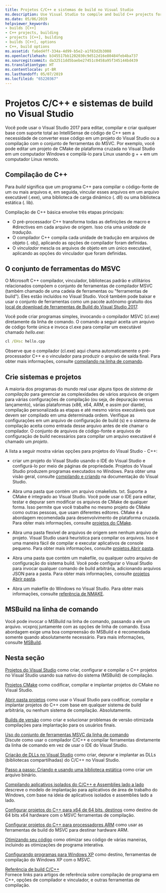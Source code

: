 ```yaml
---
title: Projetos C/C++ e sistemas de build no Visual Studio
ms.description: Use Visual Studio to compile and build C++ projects for Windows, ARM or Linux based on any project system.
ms.date: 05/06/2019
helpviewer_keywords:
- builds [C++]
- C++ projects, building
- projects [C++], building
- builds [C++], options
- C++, build options
ms.assetid: fa6ed4ff-334a-4d99-b5e2-a1f83d2b3008
ms.openlocfilehash: b345517bb1202030c9d512d16e80484feb4ba737
ms.sourcegitcommit: da32511dd5baebe27451c0458a95f345144bd439
ms.translationtype: HT
ms.contentlocale: pt-BR
ms.lasthandoff: 05/07/2019
ms.locfileid: "65220367"
---
```

# <a name="cc-projects-and-build-systems-in-visual-studio"></a>Projetos C/C++ e sistemas de build no Visual Studio

Você pode usar o Visual Studio 2017 para editar, compilar e criar qualquer base com suporte total ao IntelliSense de código de C++ sem a necessidade de converter esse código em um projeto do Visual Studio ou a compilação com o conjunto de ferramentas do MSVC. Por exemplo, você pode editar um projeto de CMake de plataforma cruzada no Visual Studio em um computador Windows e compilá-lo para Linux usando g + + em um computador Linux remoto.

## <a name="c-compilation"></a>Compilação de C++

Para *build* significa que um programa C++ para compilar o código-fonte de um ou mais arquivos e, em seguida, vincular esses arquivos em um arquivo executável (.exe), uma biblioteca de carga dinâmico (. dll) ou uma biblioteca estática (. lib). 

Compilação de C++ básica envolve três etapas principais:

- O pré-processador C++ transforma todas as definições de macro e #directives em cada arquivo de origem. Isso cria uma *unidade de tradução*.
- O compilador C++ compila cada unidade de tradução em arquivos de objeto (. obj), aplicando as opções de compilador foram definidas.
- O *vinculador* mescla os arquivos de objeto em um único executável, aplicando as opções do vinculador que foram definidas. 

## <a name="the-msvc-toolset"></a>O conjunto de ferramentas do MSVC

O Microsoft C++ compilador, vinculador, bibliotecas padrão e utilitários relacionados compõem o conjunto de ferramentas de compilador MSVC (também chamado de uma cadeia de ferramentas ou "ferramentas de build"). Eles estão incluídos no Visual Studio. Você também pode baixar e usar o conjunto de ferramentas como um pacote autônomo gratuito dos [local de download de ferramentas de Build do Visual Studio 2017](https://visualstudio.microsoft.com/downloads/#build-tools-for-visual-studio-2017).

Você pode criar programas simples, invocando o compilador MSVC (cl.exe) diretamente da linha de comando. O comando a seguir aceita um arquivo de código fonte única e invoca cl.exe para compilar um executável chamado *hello.exe*: 

```cmd
cl /EHsc hello.cpp
```
Observe que o compilador (cl.exe) aqui chama automaticamente o pré-processador C++ e o vinculador para produzir o arquivo de saída final.  Para obter mais informações, consulte [compilando na linha de comando](building-on-the-command-line.md).

## <a name="build-systems-and-projects"></a>Crie sistemas e projetos

A maioria dos programas do mundo real usar alguns tipos de *sistema de compilação* para gerenciar as complexidades de vários arquivos de origem para várias configurações de compilação (ou seja, de depuração versus lançamento), várias plataformas (x86, x64, ARM, e assim por diante), compilação personalizada as etapas e até mesmo vários executáveis que devem ser compilado em uma determinada ordem. Verifique as configurações em um arquivo de configuração de build (s) e o sistema de compilação aceita como entrada desse arquivo antes de ele chamar o compilador. O conjunto de arquivos de código-fonte e arquivos de configuração de build necessários para compilar um arquivo executável é chamado um *projeto*. 

A lista a seguir mostra várias opções para projetos do Visual Studio - C++:

- criar um projeto do Visual Studio usando o IDE do Visual Studio e configurá-lo por meio de páginas de propriedade. Projetos do Visual Studio produzem programas executados no Windows. Para obter uma visão geral, consulte [compilando e criando](/visualstudio/ide/compiling-and-building-in-visual-studio) na documentação do Visual Studio.

- Abra uma pasta que contém um arquivo cmakelists. txt. Suporte a CMake é integrado ao Visual Studio. Você pode usar o IDE para editar, testar e depurar sem modificar os arquivos de CMake de qualquer forma. Isso permite que você trabalhe no mesmo projeto de CMake como outras pessoas, que usam diferentes editores. CMake é a abordagem recomendada para desenvolvimento de plataforma cruzada. Para obter mais informações, consulte [projetos do CMake](cmake-projects-in-visual-studio.md).
 
- Abra uma pasta flexível de arquivos de origem sem nenhum arquivo de projeto. Visual Studio usará heurística para compilar os arquivos. Isso é uma maneira fácil de compilar e executar aplicativos de console pequeno. Para obter mais informações, consulte [projetos Abrir pasta](open-folder-projects-cpp.md).

- Abra uma pasta que contém um makefile, ou qualquer outro arquivo de configuração do sistema build. Você pode configurar o Visual Studio para invocar qualquer comando de build arbitrária, adicionando arquivos JSON para a pasta. Para obter mais informações, consulte [projetos Abrir pasta](open-folder-projects-cpp.md).
 
- Abra um makefile do Windows no Visual Studio. Para obter mais informações, consulte [referência de NMAKE](reference/nmake-reference.md).

## <a name="msbuild-from-the-command-line"></a>MSBuild na linha de comando 

Você pode invocar o MSBuild na linha de comando, passando a ele um arquivo. vcxproj juntamente com as opções de linha de comando. Essa abordagem exige uma boa compreensão do MSBuild e é recomendada somente quando absolutamente necessário. Para mais informações, consulte [MSBuild](msbuild-visual-cpp.md).

## <a name="in-this-section"></a>Nesta seção

[Projetos do Visual Studio](creating-and-managing-visual-cpp-projects.md) como criar, configurar e compilar o C++ projetos no Visual Studio usando sua nativo do sistema (MSBuild) de compilação.

[Projetos CMake](cmake-projects-in-visual-studio.md) como codificar, compilar e implantar projetos do CMake no Visual Studio.

[Abrir pasta projetos](open-folder-projects-cpp.md) como usar o Visual Studio para codificar, compilar e implantar projetos do C++ com base em qualquer sistema de build arbitrária, ou nenhum sistema de compilação. Absolutamente. 

[Builds de versão](release-builds.md) como criar e solucionar problemas de versão otimizada compilações para implantação para os usuários finais.

[Uso do conjunto de ferramentas MSVC da linha de comando](building-on-the-command-line.md)<br/>
Discute como usar o compilador C/C++ e compilar ferramentas diretamente da linha de comando em vez de usar o IDE do Visual Studio.

[Criação de DLLs no Visual Studio](dlls-in-visual-cpp.md) como criar, depurar e implantar as DLLs (bibliotecas compartilhadas) do C/C++ no Visual Studio.

[Passo a passo: Criando e usando uma biblioteca estática](walkthrough-creating-and-using-a-static-library-cpp.md) como criar um arquivo binário.

[Compilando aplicativos isolados do C/C++ e Assemblies lado a lado](building-c-cpp-isolated-applications-and-side-by-side-assemblies.md) descreve o modelo de implantação para aplicativos de área de trabalho do Windows, com base na ideia de aplicativos isolados e assemblies lado a lado.

[Configurar projetos do C++ para x64 de 64 bits, destinos](configuring-programs-for-64-bit-visual-cpp.md) como destino de 64 bits x64 hardware com o MSVC ferramentas de compilação.

[Configurar projetos do C++ para processadores ARM](configuring-programs-for-arm-processors-visual-cpp.md) como usar as ferramentas de build do MSVC para destinar hardware ARM.

[Otimizando seu código](optimizing-your-code.md) como otimizar seu código de várias maneiras, incluindo as otimizações de programa interativa.

[Configurando programas para Windows XP](configuring-programs-for-windows-xp.md) como destino, ferramentas de compilação do Windows XP com o MSVC.

[Referência de build C/C++](reference/c-cpp-building-reference.md)<br/>
Fornece links para artigos de referência sobre compilação de programa em C++, opções de compilador e vinculador, e outras ferramentas de compilação.
